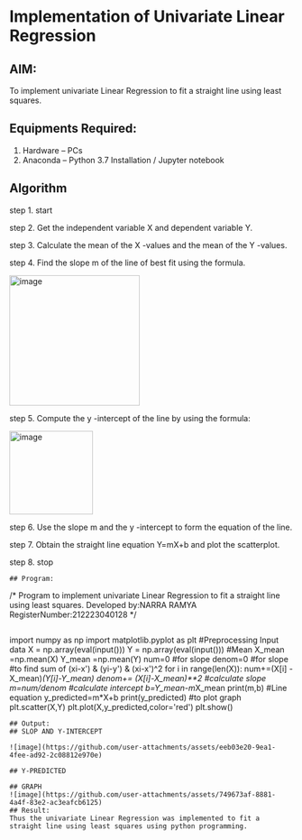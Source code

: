 # Implementation of Univariate Linear Regression
## AIM:
To implement univariate Linear Regression to fit a straight line using least squares.
## Equipments Required:
1. Hardware – PCs
2. Anaconda – Python 3.7 Installation / Jupyter notebook
## Algorithm
step 1. start

step 2. Get the independent variable X and dependent variable Y.

step 3. Calculate the mean of the X -values and the mean of the Y -values.

step 4. Find the slope m of the line of best fit using the formula. 

<img width="231" alt="image" src="https://user-images.githubusercontent.com/93026020/192078527-b3b5ee3e-992f-46c4-865b-3b7ce4ac54ad.png">

step 5. Compute the y -intercept of the line by using the formula:

<img width="148" alt="image" src="https://user-images.githubusercontent.com/93026020/192078545-79d70b90-7e9d-4b85-9f8b-9d7548a4c5a4.png">

step 6. Use the slope m and the y -intercept to form the equation of the line.

step 7. Obtain the straight line equation Y=mX+b and plot the scatterplot.

step 8. stop
```
## Program:
```
/*
Program to implement univariate Linear Regression to fit a straight line using least squares.
Developed by:NARRA RAMYA 
RegisterNumber:212223040128 
*/
```
```
import numpy as np
import matplotlib.pyplot as plt
#Preprocessing Input data
X = np.array(eval(input()))
Y = np.array(eval(input()))
#Mean
X_mean =np.mean(X)
Y_mean =np.mean(Y)
num=0 #for slope
denom=0 #for slope
#to find sum of (xi-x') & (yi-y') & (xi-x')^2
for i in range(len(X)):
    num+=(X[i] -X_mean)*(Y[i]-Y_mean)
    denom+= (X[i]-X_mean)**2
#calculate slope   
m=num/denom
#calculate intercept
b=Y_mean-m*X_mean
print(m,b)
#Line equation
y_predicted=m*X+b
print(y_predicted)
#to plot graph
plt.scatter(X,Y)
plt.plot(X,y_predicted,color='red')
plt.show()
```
## Output:
## SLOP AND Y-INTERCEPT

![image](https://github.com/user-attachments/assets/eeb03e20-9ea1-4fee-ad92-2c08812e970e)

## Y-PREDICTED

## GRAPH
![image](https://github.com/user-attachments/assets/749673af-8881-4a4f-83e2-ac3eafcb6125)
## Result:
Thus the univariate Linear Regression was implemented to fit a straight line using least squares using python programming.
